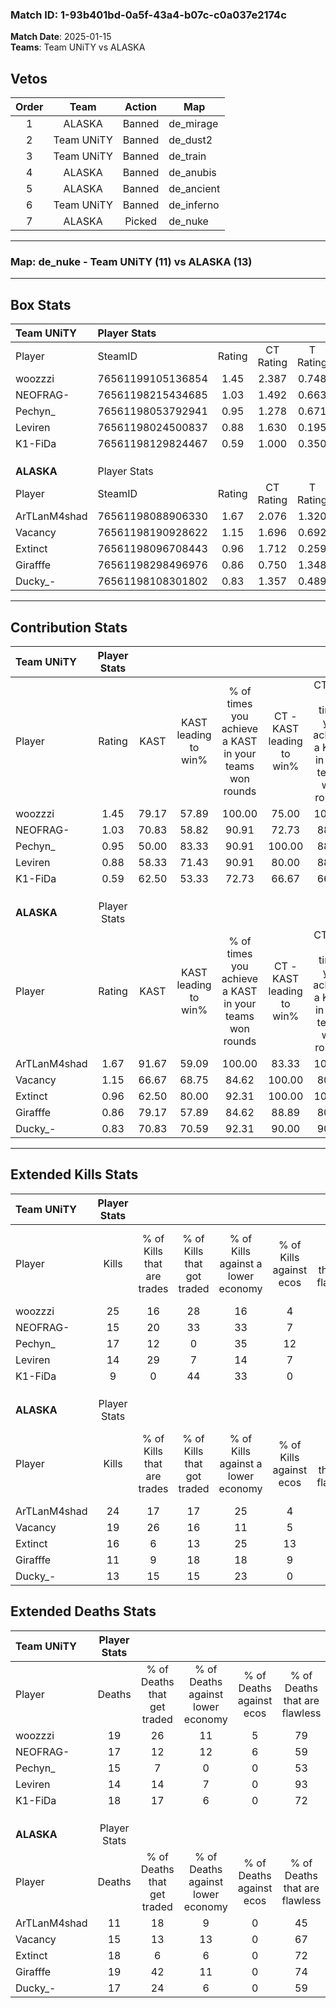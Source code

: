 ### Match ID: 1-93b401bd-0a5f-43a4-b07c-c0a037e2174c  
**Match Date**: 2025-01-15  
**Teams**: Team UNiTY vs ALASKA  

## Vetos  

| Order | Team | Action | Map |
| :---: | :--: | :----: | --- |
| 1 | ALASKA | Banned | de_mirage |
| 2 | Team UNiTY | Banned | de_dust2 |
| 3 | Team UNiTY | Banned | de_train |
| 4 | ALASKA | Banned | de_anubis |
| 5 | ALASKA | Banned | de_ancient |
| 6 | Team UNiTY | Banned | de_inferno |
| 7 | ALASKA | Picked | de_nuke |

---  

### **Map**: de_nuke - Team UNiTY (11) vs ALASKA (13)  
---  

## Box Stats  

| **Team UNiTY** | Player Stats      |        |           |          |       |      |       |         |        |      |     |
| :- | :- | :-: | :-: | :-: | :-: | :-: | :-: | :-: | :-: | :-: | :-: |
| Player         | SteamID           | Rating | CT Rating | T Rating | KAST  | ADR  | Kills | Assists | Deaths | K/D  | HS% |
| woozzzi        | 76561199105136854 |  1.45  |   2.387   |  0.748   | 79.17 | 99.3 |  25   |    3    |   19   | 1.32 | 12  |
| NEOFRAG-       | 76561198215434685 |  1.03  |   1.492   |  0.663   | 70.83 | 82.1 |  15   |    7    |   17   | 0.88 | 73  |
| Pechyn_        | 76561198053792941 |  0.95  |   1.278   |  0.671   | 50.00 | 73.4 |  17   |    2    |   15   | 1.13 | 52  |
| Leviren        | 76561198024500837 |  0.88  |   1.630   |  0.195   | 58.33 | 59.5 |  14   |    1    |   14   | 1.00 | 71  |
| K1-FiDa        | 76561198129824467 |  0.59  |   1.000   |  0.350   | 62.50 | 44.8 |   9   |    2    |   18   | 0.50 | 55  |
|                |                   |        |           |          |       |      |       |         |        |      |     |
|                |                   |        |           |          |       |      |       |         |        |      |     |
|                |                   |        |           |          |       |      |       |         |        |      |     |
| **ALASKA**     | Player Stats      |        |           |          |       |      |       |         |        |      |     |
| Player         | SteamID           | Rating | CT Rating | T Rating | KAST  | ADR  | Kills | Assists | Deaths | K/D  | HS% |
| ArTLanM4shad   | 76561198088906330 |  1.67  |   2.076   |  1.320   | 91.67 | 98.4 |  24   |    2    |   11   | 2.18 | 54  |
| Vacancy        | 76561198190928622 |  1.15  |   1.696   |  0.692   | 66.67 | 73.8 |  19   |    3    |   15   | 1.27 | 68  |
| Extinct        | 76561198096708443 |  0.96  |   1.712   |  0.259   | 62.50 | 75.0 |  16   |    7    |   18   | 0.89 | 75  |
| Girafffe       | 76561198298496976 |  0.86  |   0.750   |  1.348   | 79.17 | 66.5 |  11   |    9    |   19   | 0.58 | 54  |
| Ducky_-        | 76561198108301802 |  0.83  |   1.357   |  0.489   | 70.83 | 46.3 |  13   |    4    |   17   | 0.76 | 61  |
---  

## Contribution Stats  

| **Team UNiTY** | Player Stats |       |                      |                                                        |                           |                                                             |                          |                                                            |
| :- | :-: | :-: | :-: | :-: | :-: | :-: | :-: | :-: |
| Player         |    Rating    | KAST  | KAST leading to win% | % of times you achieve a KAST in your teams won rounds | CT - KAST leading to win% | CT - % of times you achieve a KAST in your teams won rounds | T - KAST leading to win% | T - % of times you achieve a KAST in your teams won rounds |
| woozzzi        |     1.45     | 79.17 |        57.89         |                         100.00                         |           75.00           |                           100.00                            |          28.57           |                           100.00                           |
| NEOFRAG-       |     1.03     | 70.83 |        58.82         |                         90.91                          |           72.73           |                            88.89                            |          33.33           |                           100.00                           |
| Pechyn_        |     0.95     | 50.00 |        83.33         |                         90.91                          |          100.00           |                            88.89                            |          50.00           |                           100.00                           |
| Leviren        |     0.88     | 58.33 |        71.43         |                         90.91                          |           80.00           |                            88.89                            |          50.00           |                           100.00                           |
| K1-FiDa        |     0.59     | 62.50 |        53.33         |                         72.73                          |           66.67           |                            66.67                            |          33.33           |                           100.00                           |
|                |              |       |                      |                                                        |                           |                                                             |                          |                                                            |
|                |              |       |                      |                                                        |                           |                                                             |                          |                                                            |
|                |              |       |                      |                                                        |                           |                                                             |                          |                                                            |
| **ALASKA**     | Player Stats |       |                      |                                                        |                           |                                                             |                          |                                                            |
| Player         |    Rating    | KAST  | KAST leading to win% | % of times you achieve a KAST in your teams won rounds | CT - KAST leading to win% | CT - % of times you achieve a KAST in your teams won rounds | T - KAST leading to win% | T - % of times you achieve a KAST in your teams won rounds |
| ArTLanM4shad   |     1.67     | 91.67 |        59.09         |                         100.00                         |           83.33           |                           100.00                            |          30.00           |                           100.00                           |
| Vacancy        |     1.15     | 66.67 |        68.75         |                         84.62                          |          100.00           |                            80.00                            |          37.50           |                           100.00                           |
| Extinct        |     0.96     | 62.50 |        80.00         |                         92.31                          |          100.00           |                           100.00                            |          40.00           |                           66.67                            |
| Girafffe       |     0.86     | 79.17 |        57.89         |                         84.62                          |           88.89           |                            80.00                            |          30.00           |                           100.00                           |
| Ducky_-        |     0.83     | 70.83 |        70.59         |                         92.31                          |           90.00           |                            90.00                            |          42.86           |                           100.00                           |
---  

## Extended Kills Stats  

| **Team UNiTY** | Player Stats |                            |                            |                                    |                         |                              |                                 |                                       |                    |           |
| :- | :-: | :-: | :-: | :-: | :-: | :-: | :-: | :-: | :-: | :-: |
| Player         |    Kills     | % of Kills that are trades | % of Kills that got traded | % of Kills against a lower economy | % of Kills against ecos | % of Kills that are flawless | % of Kills that are close duels | % of Kills that are assisted by flash | Pistol Round Kills | AWP Kills |
| woozzzi        |      25      |             16             |             28             |                 16                 |            4            |              60              |                4                |                   4                   |         13         |     2     |
| NEOFRAG-       |      15      |             20             |             33             |                 33                 |            7            |              80              |                0                |                   0                   |         0          |     0     |
| Pechyn_        |      17      |             12             |             0              |                 35                 |           12            |              71              |                6                |                   0                   |         0          |     0     |
| Leviren        |      14      |             29             |             7              |                 14                 |            7            |              50              |                0                |                   0                   |         0          |     5     |
| K1-FiDa        |      9       |             0              |             44             |                 33                 |            0            |              67              |                0                |                   0                   |         0          |     0     |
|                |              |                            |                            |                                    |                         |                              |                                 |                                       |                    |           |
|                |              |                            |                            |                                    |                         |                              |                                 |                                       |                    |           |
|                |              |                            |                            |                                    |                         |                              |                                 |                                       |                    |           |
| **ALASKA**     | Player Stats |                            |                            |                                    |                         |                              |                                 |                                       |                    |           |
| Player         |    Kills     | % of Kills that are trades | % of Kills that got traded | % of Kills against a lower economy | % of Kills against ecos | % of Kills that are flawless | % of Kills that are close duels | % of Kills that are assisted by flash | Pistol Round Kills | AWP Kills |
| ArTLanM4shad   |      24      |             17             |             17             |                 25                 |            4            |              54              |                4                |                   0                   |         3          |     2     |
| Vacancy        |      19      |             26             |             16             |                 11                 |            5            |              79              |                5                |                   5                   |         0          |     1     |
| Extinct        |      16      |             6              |             13             |                 25                 |           13            |              69              |                0                |                   0                   |         0          |     2     |
| Girafffe       |      11      |             9              |             18             |                 18                 |            9            |              82              |                0                |                   0                   |         0          |     1     |
| Ducky_-        |      13      |             15             |             15             |                 23                 |            0            |              69              |                8                |                   0                   |         0          |     1     |
## Extended Deaths Stats  

| **Team UNiTY** | Player Stats |                             |                                   |                          |                               |                            |                           |               |
| :- | :-: | :-: | :-: | :-: | :-: | :-: | :-: | :-: |
| Player         |    Deaths    | % of Deaths that get traded | % of Deaths against lower economy | % of Deaths against ecos | % of Deaths that are flawless | % of Deaths that are close | % of Deaths while blinded | Deaths to AWP |
| woozzzi        |      19      |             26              |                11                 |            5             |              79               |             5              |             0             |       0       |
| NEOFRAG-       |      17      |             12              |                12                 |            6             |              59               |             0              |             0             |       2       |
| Pechyn_        |      15      |              7              |                 0                 |            0             |              53               |             7              |             7             |       0       |
| Leviren        |      14      |             14              |                 7                 |            0             |              93               |             0              |             0             |       0       |
| K1-FiDa        |      18      |             17              |                 6                 |            0             |              72               |             6              |             0             |       1       |
|                |              |                             |                                   |                          |                               |                            |                           |               |
|                |              |                             |                                   |                          |                               |                            |                           |               |
|                |              |                             |                                   |                          |                               |                            |                           |               |
| **ALASKA**     | Player Stats |                             |                                   |                          |                               |                            |                           |               |
| Player         |    Deaths    | % of Deaths that get traded | % of Deaths against lower economy | % of Deaths against ecos | % of Deaths that are flawless | % of Deaths that are close | % of Deaths while blinded | Deaths to AWP |
| ArTLanM4shad   |      11      |             18              |                 9                 |            0             |              45               |             9              |             0             |       0       |
| Vacancy        |      15      |             13              |                13                 |            0             |              67               |             0              |             0             |       3       |
| Extinct        |      18      |              6              |                 6                 |            0             |              72               |             6              |             0             |       4       |
| Girafffe       |      19      |             42              |                11                 |            0             |              74               |             0              |             0             |       1       |
| Ducky_-        |      17      |             24              |                 6                 |            0             |              59               |             0              |             6             |       5       |
